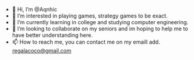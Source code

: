 - 👋 Hi, I’m @Aqnhic
- 👀 I’m interested in playing games, strategy games to be exact.
- 🌱 I’m currently learning in college and studying computer engineering.
- 💞️ I’m looking to collaborate on my seniors and im hoping to help me to have better understanding here.
- 📫 How to reach me, you can contact me on my emaill add. regalacoco@gmail.com

<!---
Aqnhic/Aqnhic is a ✨ special ✨ repository because its `README.md` (this file) appears on your GitHub profile.
You can click the Preview link to take a look at your changes.
--->
